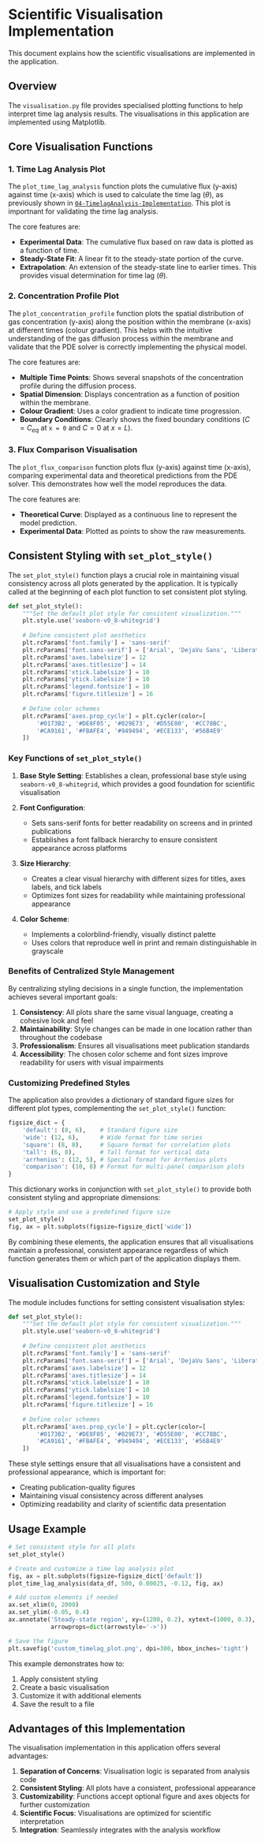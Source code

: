 # Scientific Visualisation Implementation

This document explains how the scientific visualisations are implemented in the application. 

## Overview

The `visualisation.py` file provides specialised plotting functions to help interpret time lag analysis results. The visualisations in this application are implemented using Matplotlib.

## Core Visualisation Functions

### 1. Time Lag Analysis Plot

The `plot_time_lag_analysis` function plots the cumulative flux (y-axis) against time (x-axis) which is used to calculate the time lag $(\theta)$, as previously shown in [`04-TimelagAnalysis-Implementation`](04-TimelagAnalysis-Implementation.md). This plot is importnant for validating the time lag analysis.

The core features are:

- **Experimental Data**: The cumulative flux based on raw data is plotted as a function of time.
- **Steady-State Fit**: A linear fit to the steady-state portion of the curve.
- **Extrapolation**: An extension of the steady-state line to earlier times. This provides visual determination for time lag $(\theta)$.

<!-- TODO add sample plot -->

### 2. Concentration Profile Plot

The `plot_concentration_profile` function plots the spatial distribution of gas concentration (y-axis) along the position within the membrane (x-axis) at different times (colour gradient). This helps with the intuitive understanding of the gas diffusion process within the membrane and validate that the PDE solver is correctly implementing the physical model.

The core features are:

- **Multiple Time Points**: Shows several snapshots of the concentration profile during the diffusion process.
- **Spatial Dimension**: Displays concentration as a function of position within the membrane.
- **Colour Gradient**: Uses a color gradient to indicate time progression.
- **Boundary Conditions**: Clearly shows the fixed boundary conditions ($C = C_{eq}$ at `x = 0` and $C = 0$ at $x = L$).

<!-- TODO add sample plot -->

### 3. Flux Comparison Visualisation

The `plot_flux_comparison` function plots flux (y-axis) against time (x-axis), comparing experimental data and theoretical predictions from the PDE solver. This demonstrates how well the model reproduces the data.

The core features are:

- **Theoretical Curve**: Displayed as a continuous line to represent the model prediction.
- **Experimental Data**: Plotted as points to show the raw measurements.

<!-- TODO add sample plot -->

## Consistent Styling with `set_plot_style()`

The `set_plot_style()` function plays a crucial role in maintaining visual consistency across all plots generated by the application. It is typically called at the beginning of each plot function to set consistent plot styling.

```python
def set_plot_style():
    """Set the default plot style for consistent visualization."""
    plt.style.use('seaborn-v0_8-whitegrid')
    
    # Define consistent plot aesthetics
    plt.rcParams['font.family'] = 'sans-serif'
    plt.rcParams['font.sans-serif'] = ['Arial', 'DejaVu Sans', 'Liberation Sans', 'Bitstream Vera Sans', 'sans-serif']
    plt.rcParams['axes.labelsize'] = 12
    plt.rcParams['axes.titlesize'] = 14
    plt.rcParams['xtick.labelsize'] = 10
    plt.rcParams['ytick.labelsize'] = 10
    plt.rcParams['legend.fontsize'] = 10
    plt.rcParams['figure.titlesize'] = 16
    
    # Define color schemes
    plt.rcParams['axes.prop_cycle'] = plt.cycler(color=[
        '#0173B2', '#DE8F05', '#029E73', '#D55E00', '#CC78BC', 
        '#CA9161', '#FBAFE4', '#949494', '#ECE133', '#56B4E9'
    ])
```

### Key Functions of `set_plot_style()`

1. **Base Style Setting**: Establishes a clean, professional base style using `seaborn-v0_8-whitegrid`, which provides a good foundation for scientific visualisation

2. **Font Configuration**: 
   - Sets sans-serif fonts for better readability on screens and in printed publications
   - Establishes a font fallback hierarchy to ensure consistent appearance across platforms

3. **Size Hierarchy**:
   - Creates a clear visual hierarchy with different sizes for titles, axes labels, and tick labels
   - Optimizes font sizes for readability while maintaining professional appearance

4. **Color Scheme**:
   - Implements a colorblind-friendly, visually distinct palette
   - Uses colors that reproduce well in print and remain distinguishable in grayscale

### Benefits of Centralized Style Management

By centralizing styling decisions in a single function, the implementation achieves several important goals:

1. **Consistency**: All plots share the same visual language, creating a cohesive look and feel
2. **Maintainability**: Style changes can be made in one location rather than throughout the codebase
3. **Professionalism**: Ensures all visualisations meet publication standards
4. **Accessibility**: The chosen color scheme and font sizes improve readability for users with visual impairments

### Customizing Predefined Styles

The application also provides a dictionary of standard figure sizes for different plot types, complementing the `set_plot_style()` function:

```python
figsize_dict = {
    'default': (8, 6),    # Standard figure size
    'wide': (12, 6),      # Wide format for time series
    'square': (8, 8),     # Square format for correlation plots
    'tall': (6, 8),       # Tall format for vertical data
    'arrhenius': (12, 5), # Special format for Arrhenius plots
    'comparison': (10, 8) # Format for multi-panel comparison plots
}
```

This dictionary works in conjunction with `set_plot_style()` to provide both consistent styling and appropriate dimensions:

```python
# Apply style and use a predefined figure size
set_plot_style()
fig, ax = plt.subplots(figsize=figsize_dict['wide'])
```

By combining these elements, the application ensures that all visualisations maintain a professional, consistent appearance regardless of which function generates them or which part of the application displays them.

## Visualisation Customization and Style

The module includes functions for setting consistent visualisation styles:

```python
def set_plot_style():
    """Set the default plot style for consistent visualization."""
    plt.style.use('seaborn-v0_8-whitegrid')
    
    # Define consistent plot aesthetics
    plt.rcParams['font.family'] = 'sans-serif'
    plt.rcParams['font.sans-serif'] = ['Arial', 'DejaVu Sans', 'Liberation Sans', 'Bitstream Vera Sans', 'sans-serif']
    plt.rcParams['axes.labelsize'] = 12
    plt.rcParams['axes.titlesize'] = 14
    plt.rcParams['xtick.labelsize'] = 10
    plt.rcParams['ytick.labelsize'] = 10
    plt.rcParams['legend.fontsize'] = 10
    plt.rcParams['figure.titlesize'] = 16
    
    # Define color schemes
    plt.rcParams['axes.prop_cycle'] = plt.cycler(color=[
        '#0173B2', '#DE8F05', '#029E73', '#D55E00', '#CC78BC', 
        '#CA9161', '#FBAFE4', '#949494', '#ECE133', '#56B4E9'
    ])
```

These style settings ensure that all visualisations have a consistent and professional appearance, which is important for:
- Creating publication-quality figures
- Maintaining visual consistency across different analyses
- Optimizing readability and clarity of scientific data presentation

## Usage Example

```python
# Set consistent style for all plots
set_plot_style()

# Create and customize a time lag analysis plot
fig, ax = plt.subplots(figsize=figsize_dict['default'])
plot_time_lag_analysis(data_df, 500, 0.00025, -0.12, fig, ax)

# Add custom elements if needed
ax.set_xlim(0, 2000)
ax.set_ylim(-0.05, 0.4)
ax.annotate('Steady-state region', xy=(1200, 0.2), xytext=(1000, 0.3),
            arrowprops=dict(arrowstyle='->'))

# Save the figure
plt.savefig('custom_timelag_plot.png', dpi=300, bbox_inches='tight')
```

This example demonstrates how to:
1. Apply consistent styling
2. Create a basic visualisation
3. Customize it with additional elements
4. Save the result to a file

## Advantages of this Implementation

The visualisation implementation in this application offers several advantages:

1. **Separation of Concerns**: Visualisation logic is separated from analysis code
2. **Consistent Styling**: All plots have a consistent, professional appearance
3. **Customizability**: Functions accept optional figure and axes objects for further customization
4. **Scientific Focus**: Visualisations are optimized for scientific interpretation
5. **Integration**: Seamlessly integrates with the analysis workflow